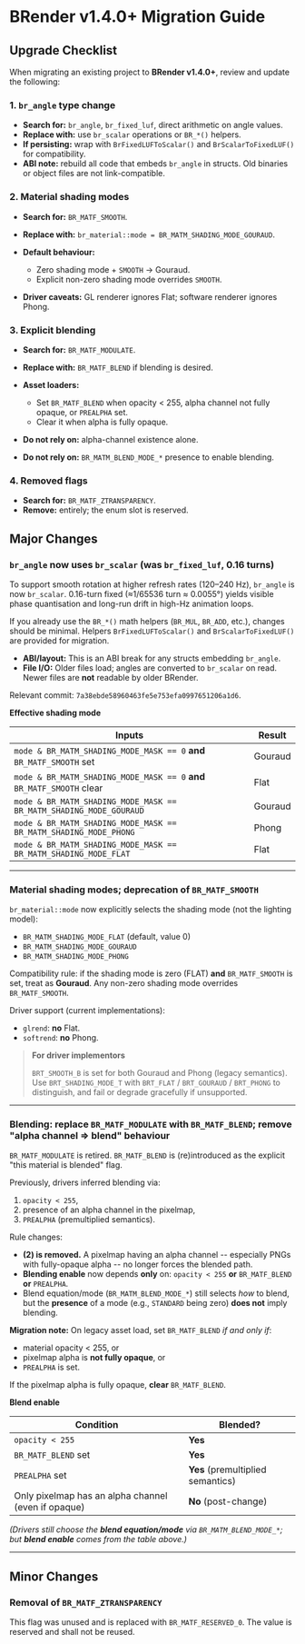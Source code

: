# BRender v1.4.0+ Migration Guide

## Upgrade Checklist

When migrating an existing project to **BRender v1.4.0+**, review and update the following:

### 1. `br_angle` type change

* **Search for:** `br_angle`, `br_fixed_luf`, direct arithmetic on angle values.
* **Replace with:** use `br_scalar` operations or `BR_*()` helpers.
* **If persisting:** wrap with `BrFixedLUFToScalar()` and `BrScalarToFixedLUF()` for compatibility.
* **ABI note:** rebuild all code that embeds `br_angle` in structs.
  Old binaries or object files are not link-compatible.

### 2. Material shading modes

* **Search for:** `BR_MATF_SMOOTH`.
* **Replace with:** `br_material::mode = BR_MATM_SHADING_MODE_GOURAUD`.
* **Default behaviour:**

    * Zero shading mode + `SMOOTH` → Gouraud.
    * Explicit non-zero shading mode overrides `SMOOTH`.
* **Driver caveats:** GL renderer ignores Flat; software renderer ignores Phong.

### 3. Explicit blending

* **Search for:** `BR_MATF_MODULATE`.
* **Replace with:** `BR_MATF_BLEND` if blending is desired.
* **Asset loaders:**

    * Set `BR_MATF_BLEND` when opacity < 255, alpha channel not fully opaque, or `PREALPHA` set.
    * Clear it when alpha is fully opaque.
* **Do not rely on:** alpha-channel existence alone.
* **Do not rely on:** `BR_MATM_BLEND_MODE_*` presence to enable blending.

### 4. Removed flags

* **Search for:** `BR_MATF_ZTRANSPARENCY`.
* **Remove:** entirely; the enum slot is reserved.

## Major Changes

### `br_angle` now uses `br_scalar` (was `br_fixed_luf`, 0.16 turns)

To support smooth rotation at higher refresh rates (120–240 Hz), `br_angle` is now `br_scalar`.
0.16-turn fixed (≈1/65536 turn ≈ 0.0055°) yields visible phase quantisation and long-run drift in high-Hz animation
loops.

If you already use the `BR_*()` math helpers (`BR_MUL`, `BR_ADD`, etc.), changes should be minimal.
Helpers `BrFixedLUFToScalar()` and `BrScalarToFixedLUF()` are provided for migration.

* **ABI/layout:** This is an ABI break for any structs embedding `br_angle`.
* **File I/O:** Older files load; angles are converted to `br_scalar` on read.
  Newer files are **not** readable by older BRender.

Relevant commit: `7a38ebde58960463fe5e753efa0997651206a1d6`.

**Effective shading mode**

| Inputs                                                                 | Result  |
|------------------------------------------------------------------------|---------|
| `mode & BR_MATM_SHADING_MODE_MASK == 0` **and** `BR_MATF_SMOOTH` set   | Gouraud |
| `mode & BR_MATM_SHADING_MODE_MASK == 0` **and** `BR_MATF_SMOOTH` clear | Flat    |
| `mode & BR_MATM_SHADING_MODE_MASK == BR_MATM_SHADING_MODE_GOURAUD`     | Gouraud |
| `mode & BR_MATM_SHADING_MODE_MASK == BR_MATM_SHADING_MODE_PHONG`       | Phong   |
| `mode & BR_MATM_SHADING_MODE_MASK == BR_MATM_SHADING_MODE_FLAT`        | Flat    |

---

### Material shading modes; deprecation of `BR_MATF_SMOOTH`

`br_material::mode` now explicitly selects the shading mode (not the lighting model):

* `BR_MATM_SHADING_MODE_FLAT` (default, value 0)
* `BR_MATM_SHADING_MODE_GOURAUD`
* `BR_MATM_SHADING_MODE_PHONG`

Compatibility rule: if the shading mode is zero (FLAT) **and** `BR_MATF_SMOOTH` is set, treat as **Gouraud**.
Any non-zero shading mode overrides `BR_MATF_SMOOTH`.

Driver support (current implementations):

* `glrend`: **no** Flat.
* `softrend`: **no** Phong.

> **For driver implementors**
>
> `BRT_SMOOTH_B` is set for both Gouraud and Phong (legacy semantics).  
> Use `BRT_SHADING_MODE_T` with `BRT_FLAT` / `BRT_GOURAUD` / `BRT_PHONG` to distinguish, and fail or degrade gracefully
> if unsupported.

---

### Blending: replace `BR_MATF_MODULATE` with `BR_MATF_BLEND`; remove "alpha channel ⇒ blend" behaviour

`BR_MATF_MODULATE` is retired.
`BR_MATF_BLEND` is (re)introduced as the explicit "this material is blended" flag.

Previously, drivers inferred blending via:

1. `opacity < 255`,
2. presence of an alpha channel in the pixelmap,
3. `PREALPHA` (premultiplied semantics).

Rule changes:

* **(2) is removed.** A pixelmap having an alpha channel -- especially PNGs with fully-opaque alpha -- no longer forces
  the blended path.
* **Blending enable** now depends **only** on: `opacity < 255` **or** `BR_MATF_BLEND` **or** `PREALPHA`.
* Blend equation/mode (`BR_MATM_BLEND_MODE_*`) still selects *how* to blend, but the **presence** of a mode (e.g.,
  `STANDARD` being zero) **does not** imply blending.

**Migration note:** On legacy asset load, set `BR_MATF_BLEND` _if and only if_:

* material opacity < 255, or
* pixelmap alpha is **not fully opaque**, or
* `PREALPHA` is set.

If the pixelmap alpha is fully opaque, **clear** `BR_MATF_BLEND`.


**Blend enable**

| Condition                                           | Blended?                          |
|-----------------------------------------------------|-----------------------------------|
| `opacity < 255`                                     | **Yes**                           |
| `BR_MATF_BLEND` set                                 | **Yes**                           |
| `PREALPHA` set                                      | **Yes** (premultiplied semantics) |
| Only pixelmap has an alpha channel (even if opaque) | **No** (post-change)              |

*(Drivers still choose the **blend equation/mode** via `BR_MATM_BLEND_MODE_*`; but **blend enable** comes from the table
above.)*


---

## Minor Changes

### Removal of `BR_MATF_ZTRANSPARENCY`

This flag was unused and is replaced with `BR_MATF_RESERVED_0`.
The value is reserved and shall not be reused.
